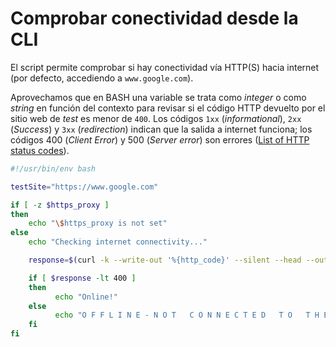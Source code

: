 # Comprobar conectividad desde la CLI

El script permite comprobar si hay conectividad vía HTTP(S) hacia internet (por defecto, accediendo a `www.google.com`).

Aprovechamos que en BASH una variable se trata como *integer* o como *string* en función del contexto para revisar si el código HTTP devuelto por el sitio web de *test* es menor de `400`. Los códigos `1xx` (*informational*), `2xx` (*Success*) y `3xx` (*redirection*) indican que la salida a internet funciona; los códigos 400 (*Client Error*) y 500 (*Server error*) son errores ([List of HTTP status codes](https://en.wikipedia.org/wiki/List_of_HTTP_status_codes)).

```bash
#!/usr/bin/env bash

testSite="https://www.google.com"

if [ -z $https_proxy ]
then
    echo "\$https_proxy is not set"
else
    echo "Checking internet connectivity..."

    response=$(curl -k --write-out '%{http_code}' --silent --head --output /dev/null ${testSite})

    if [ $response -lt 400 ]
    then
          echo "Online!"
    else
          echo "O F F L I N E - N O T   C O N N E C T E D   T O   T H E   I N T E R N E T"
    fi
fi
```
